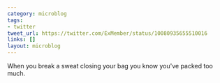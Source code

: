 ```yaml
---
category: microblog
tags:
- twitter
tweet_url: https://twitter.com/ExMember/status/10080935655510016
links: []
layout: microblog
---
```

When you break a sweat closing your bag you know you've packed too much.
